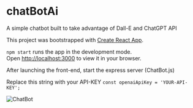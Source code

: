 # chatBotAi
A simple chatbot built to take advantage of Dall-E and ChatGPT API

This project was bootstrapped with [Create React App](https://github.com/facebook/create-react-app).

`npm start` runs the app in the development mode.\
Open [http://localhost:3000](http://localhost:3000) to view it in your browser.

After launching the front-end, start the express server (ChatBot.js)

Replace this string with your API-KEY 
`const openaiApiKey = 'YOUR-API-KEY';`


![ChatBot](https://github.com/espaolo/chatBotAi/assets/15719178/96a32ed5-35c6-4b77-8906-d260c7d5cc7d)

